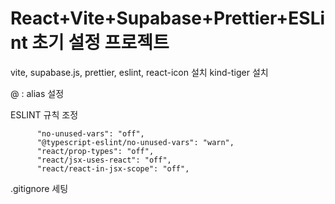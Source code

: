 # React+Vite+Supabase+Prettier+ESLint 초기 설정 프로젝트

vite, supabase.js, prettier, eslint, react-icon 설치
kind-tiger 설치

@ : alias 설정

ESLINT 규칙 조정
```
      "no-unused-vars": "off",
      "@typescript-eslint/no-unused-vars": "warn",
      "react/prop-types": "off",
      "react/jsx-uses-react": "off",
      "react/react-in-jsx-scope": "off",
```

.gitignore 세팅